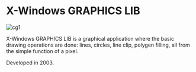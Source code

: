 # X-Windows GRAPHICS LIB

![cg1](https://github.com/rjpg/X-Windows-GRAPHICS-LIB/assets/22857941/493a3552-bc96-4d4a-ae35-f1f80a62159e)

X-Windows GRAPHICS LIB is a graphical application where the basic drawing operations are done: lines, circles, line clip, polygen filling, all from the simple function of a pixel. 

Developed in 2003.
